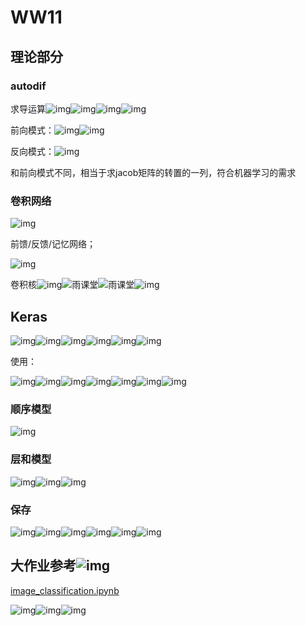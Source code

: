 

# WW11

## 理论部分

### autodif

求导运算![img](https://qn-st0.yuketang.cn/FgFus6HXQ5ZOodu4jBtHkIgpUIWM)![img](https://qn-st0.yuketang.cn/Fo-zeLbLntNIurYmHWaNnA80hNRN)![img](https://qn-st0.yuketang.cn/FokEf_FZFxqVAbmnuaMITeMH0AR1)![img](https://qn-st0.yuketang.cn/Fl6XIKbfQ-sl9nowvyEkwCbm0JQ7)

前向模式：![img](https://qn-st0.yuketang.cn/FvzBqwfi0q6cEkx7Vdn2ujERBdQc)![img](https://qn-st0.yuketang.cn/FqOc4KUjV-CMAcn_RTDLCpMXNo17)

反向模式：![img](https://qn-st0.yuketang.cn/FrJ21NsYGu3mx4hOvJEFc6awN2Xc)

和前向模式不同，相当于求jacob矩阵的转置的一列，符合机器学习的需求

### 卷积网络

![img](https://qn-st0.yuketang.cn/FvbPhTiPLugcORzkGSfvyXSIJpD_)

前馈/反馈/记忆网络；

![img](https://qn-st0.yuketang.cn/FmHVORNLKK1KwM43Sr-CvNSZeC4e)

卷积核![img](https://qn-st0.yuketang.cn/FoKmbJ1vLsz06SIQLTInzXbqR0_b)![雨课堂](https://qn-st0.yuketang.cn/FgCt5i4UxdgK-nauG5UjzuSYpUVR)![雨课堂](https://qn-st0.yuketang.cn/FlGwH8mXK4rRdlDtMBlfSs4DuZ44)![img](https://qn-st0.yuketang.cn/FsGrs98gk7zPrxc9rPZXeuXxXEhC)

## Keras

![img](https://qn-st0.yuketang.cn/Fnsfdv6lb8RD_9cXhZ5ZgsBBvopF)![img](https://qn-st0.yuketang.cn/Ft89zz_W-quxf3Gsf8myTltEP1aX)![img](https://qn-st0.yuketang.cn/FgbPN8H23CfpL8EOZfV6I7KXnEAk)![img](https://qn-st0.yuketang.cn/Fnlu45wTyp-L0rHwo6w-L4wWw6Lg)![img](https://qn-st0.yuketang.cn/FkvmelBYtmMrCdQSBtDtN9nxL2tz)![img](https://qn-st0.yuketang.cn/Ft59QM8mfrbNqe0gpwGz4Ec0pAkX)

使用：

![img](https://qn-st0.yuketang.cn/FmVQmEP0PqrMGYm3Nku61tgGxdnr)![img](https://qn-st0.yuketang.cn/FoVgYruQkHGQuW5WPwGIvl7_XyLb)![img](https://qn-st0.yuketang.cn/FlMgh48mSacU67K68maoixRAGPzR)![img](https://qn-st0.yuketang.cn/FsZfpmhsnxNKHErIyohJ8e8W3tYq)![img](https://qn-st0.yuketang.cn/Fr8HDyb9vQKd2D3RMq-GdCV-auWs)![img](https://qn-st0.yuketang.cn/FmHCtMatHuHqr2bYmRThvbaSCD4r)![img](https://qn-st0.yuketang.cn/Fm5PnqefD5Uk3BDo4KdERp1gbqON)

### 顺序模型

![img](https://qn-st0.yuketang.cn/FhHlUTH4q8mOhRhuJMrJa4ULYHQ1)

### 层和模型

![img](https://qn-st0.yuketang.cn/FoYPIHtSHhN9AQRM6N3xSGLBmhU6)![img](https://qn-st0.yuketang.cn/FvtpyLGzD-MBBd6YuNcZob-i5wRM)![img](https://qn-st0.yuketang.cn/FufOvDIH_w7usAH0EcMGmfdsH0EH)

### 保存

![img](https://qn-st0.yuketang.cn/FstihEYTCSYeLTfxJOhWZ3qXxsyB)![img](https://qn-st0.yuketang.cn/FvRiMBy24JYbm1e-WWurOiXyg0sL)![img](https://qn-st0.yuketang.cn/FuxQqacaDwI07zerLX75g0tUAGSz)![img](https://qn-st0.yuketang.cn/FqRnObutn9HpDxDBgHDE_op4EdN4)![img](https://qn-st0.yuketang.cn/FgJT7bZoekCiETPOeFMTu2FIb572)![img](https://qn-st0.yuketang.cn/Fs32czlWRbM5_rxpWqZjKYzdRUB5)

## 大作业参考![img](https://qn-st0.yuketang.cn/FpKAYKnCSCWocqmd4B53uiIFjffu)

 [image_classification.ipynb](image_classification.ipynb) 

![img](https://qn-st0.yuketang.cn/Fo7VijOgEhHDpfOXD7F2uICnwwPp)![img](https://qn-st0.yuketang.cn/FrXKs-c9qdnecQg2JtH4M2WuxEFP)![img](https://qn-st0.yuketang.cn/FnYszIa3U9C7WGtM32Ohnl6_idlp)
